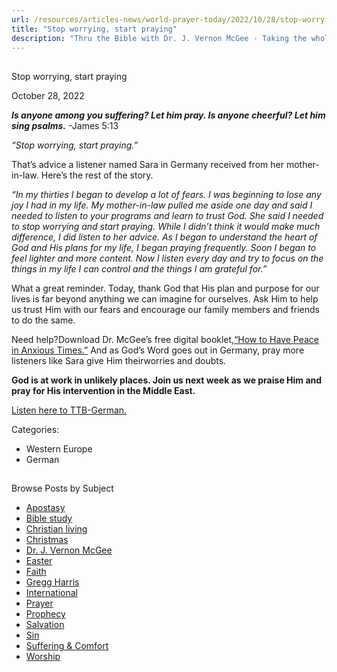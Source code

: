 ```yaml
---
url: /resources/articles-news/world-prayer-today/2022/10/28/stop-worrying-start-praying
title: "Stop worrying, start praying"
description: "Thru the Bible with Dr. J. Vernon McGee - Taking the whole Word to the whole world"
---
```







## 
 Stop worrying, start praying


October 28, 2022
![]()




***Is anyone among you suffering? Let him pray. Is anyone cheerful? Let him sing psalms.*** -James 5:13

*“Stop worrying, start praying.”*

That’s advice a listener named Sara in Germany received from her mother-in-law. Here’s the rest of the story.

*“In my thirties I began to develop a lot of fears. I was beginning to lose any joy I had in my life. My mother-in-law pulled me aside one day and said I needed to listen to your programs and learn to trust God. She said I needed to stop worrying and start praying. While I didn’t think it would make much difference, I did listen to her advice. As I began to understand the heart of God and His plans for my life, I began praying frequently. Soon I began to feel lighter and more content. Now I listen every day and try to focus on the things in my life I can control and the things I am grateful for.”*

What a great reminder. Today, thank God that His plan and purpose for our lives is far beyond anything we can imagine for ourselves. Ask Him to help us trust Him with our fears and encourage our family members and friends to do the same. 

Need help?Download Dr. McGee’s free digital booklet,[“How to Have Peace in Anxious Times.”](/docs/default-source/Booklets/ttb_how-to-have-peace-in-anxious-times.pdf?sfvrsn=ff351e16_2) And as God’s Word goes out in Germany, pray more listeners like Sara give Him theirworries and doubts.

**God is at work in unlikely places. Join us next week as we praise Him and pray for His intervention in the Middle East.** 

[Listen here to TTB-German.](https://ttb.twr.org/home/day,0423/language,DEU)



Categories: 


* Western Europe
* German









## 
 Browse Posts by Subject


* [Apostasy](/resources/articles-news/-in-tags/tags/Apostasy)
* [Bible study](/resources/articles-news/-in-tags/tags/Bible-study)
* [Christian living](/resources/articles-news/-in-tags/tags/Christian-living)
* [Christmas](/resources/articles-news/-in-tags/tags/Christmas)
* [Dr. J. Vernon McGee](/resources/articles-news/-in-tags/tags/Dr-J-Vernon-McGee)
* [Easter](/resources/articles-news/-in-tags/tags/easter)
* [Faith](/resources/articles-news/-in-tags/tags/Faith)
* [Gregg Harris](/resources/articles-news/-in-tags/tags/Gregg-Harris)
* [International](/resources/articles-news/-in-tags/tags/International)
* [Prayer](/resources/articles-news/-in-tags/tags/prayer)
* [Prophecy](/resources/articles-news/-in-tags/tags/Prophecy)
* [Salvation](/resources/articles-news/-in-tags/tags/Salvation)
* [Sin](/resources/articles-news/-in-tags/tags/sin)
* [Suffering & Comfort](/resources/articles-news/-in-tags/tags/Suffering-Comfort)
* [Worship](/resources/articles-news/-in-tags/tags/worship)






